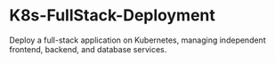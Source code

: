# K8s-FullStack-Deployment
Deploy a full-stack application on Kubernetes, managing independent frontend, backend, and database services.
